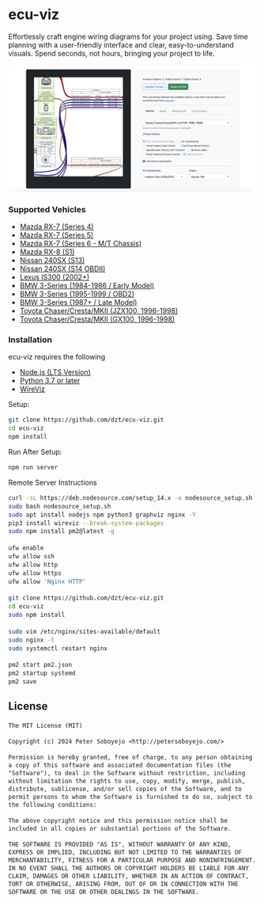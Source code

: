 # ecu-viz

Effortlessly craft engine wiring diagrams for your project using. Save time planning with a user-friendly interface and clear, easy-to-understand visuals. Spend seconds, not hours, bringing your project to life.

![Preview](./docs//images/git-preview.png)

### Supported Vehicles
- [Mazda RX-7 (Series 4)](https://github.com/dzt/ecu-viz/tree/main/pinout_data/chassis/fc_s4)
- [Mazda RX-7 (Series 5)](https://github.com/dzt/ecu-viz/tree/main/pinout_data/chassis/fc_s5)
- [Mazda RX-7 (Series 6 - M/T Chassis)](https://github.com/dzt/ecu-viz/tree/main/pinout_data/chassis/fd_s6)
- [Mazda RX-8 (S1)](https://github.com/dzt/ecu-viz/tree/main/pinout_data/chassis/rx8_s1)
- [Nissan 240SX (S13)](https://github.com/dzt/ecu-viz/tree/main/pinout_data/chassis/s13)
- [Nissan 240SX (S14 OBDII)](https://github.com/dzt/ecu-viz/tree/main/pinout_data/chassis/s14)
- [Lexus IS300 (2002+)](https://github.com/dzt/ecu-viz/tree/main/pinout_data/chassis/is300_2002+)
- [BMW 3-Series (1984-1986 / Early Model)](https://github.com/dzt/ecu-viz/tree/main/pinout_data/chassis/e30)
- [BMW 3-Series (1995-1999 / OBD2)](https://github.com/dzt/ecu-viz/tree/main/pinout_data/chassis/e36)
- [BMW 3-Series (1987+ / Late Model)](https://github.com/dzt/ecu-viz/tree/main/pinout_data/chassis/e36)
- [Toyota Chaser/Cresta/MKII (JZX100, 1996-1998)](https://github.com/dzt/ecu-viz/tree/main/pinout_data/chassis/jzx100)
- [Toyota Chaser/Cresta/MKII (GX100, 1996-1998)](https://github.com/dzt/ecu-viz/tree/main/pinout_data/chassis/gx100)


### Installation

ecu-viz requires the following
- [Node.js (LTS Version)](http://nodejs.org/)
- [Python 3.7 or later](https://www.python.org/downloads/)
- [WireViz](https://github.com/wireviz/WireViz)

Setup:

```sh
git clone https://github.com/dzt/ecu-viz.git
cd ecu-viz
npm install
```

Run After Setup:

```sh
npm run server
```

Remote Server Instructions
```sh
curl -sL https://deb.nodesource.com/setup_14.x -o nodesource_setup.sh
sudo bash nodesource_setup.sh
sudo apt install nodejs npm python3 graphviz nginx -Y
pip3 install wireviz --break-system-packages
sudo npm install pm2@latest -g

ufw enable
ufw allow ssh
ufw allow http
ufw allow https
ufw allow 'Nginx HTTP'

git clone https://github.com/dzt/ecu-viz.git
cd ecu-viz
sudo npm install

sudo vim /etc/nginx/sites-available/default
sudo nginx -t
sudo systemctl restart nginx

pm2 start pm2.json
pm2 startup systemd
pm2 save
```

## License

```
The MIT License (MIT)

Copyright (c) 2024 Peter Soboyejo <http://petersoboyejo.com/>

Permission is hereby granted, free of charge, to any person obtaining a copy of this software and associated documentation files (the "Software"), to deal in the Software without restriction, including without limitation the rights to use, copy, modify, merge, publish, distribute, sublicense, and/or sell copies of the Software, and to permit persons to whom the Software is furnished to do so, subject to the following conditions:

The above copyright notice and this permission notice shall be included in all copies or substantial portions of the Software.

THE SOFTWARE IS PROVIDED "AS IS", WITHOUT WARRANTY OF ANY KIND, EXPRESS OR IMPLIED, INCLUDING BUT NOT LIMITED TO THE WARRANTIES OF MERCHANTABILITY, FITNESS FOR A PARTICULAR PURPOSE AND NONINFRINGEMENT. IN NO EVENT SHALL THE AUTHORS OR COPYRIGHT HOLDERS BE LIABLE FOR ANY CLAIM, DAMAGES OR OTHER LIABILITY, WHETHER IN AN ACTION OF CONTRACT, TORT OR OTHERWISE, ARISING FROM, OUT OF OR IN CONNECTION WITH THE SOFTWARE OR THE USE OR OTHER DEALINGS IN THE SOFTWARE.
```